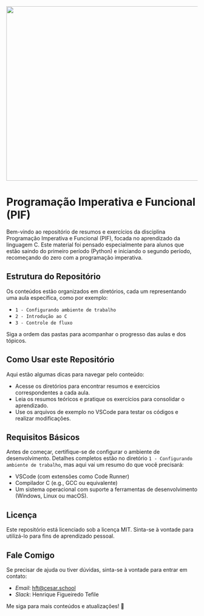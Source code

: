 <img src="https://github.com/user-attachments/assets/b9ddfead-1665-4e75-9f8a-525a015d1daf" width="960" height="460">

# Programação Imperativa e Funcional (PIF)

Bem-vindo ao repositório de resumos e exercícios da disciplina Programação Imperativa e Funcional (PIF), focada no aprendizado da linguagem C. Este material foi pensado especialmente para alunos que estão saindo do primeiro período (Python) e iniciando o segundo período, recomeçando do zero com a programação imperativa.

## Estrutura do Repositório

Os conteúdos estão organizados em diretórios, cada um representando uma aula específica, como por exemplo:

- ```1 - Configurando ambiente de trabalho```
- ```2 - Introdução ao C```
- ```3 - Controle de fluxo```

Siga a ordem das pastas para acompanhar o progresso das aulas e dos tópicos.

## Como Usar este Repositório

Aqui estão algumas dicas para navegar pelo conteúdo:

- Acesse os diretórios para encontrar resumos e exercícios correspondentes a cada aula.
- Leia os resumos teóricos e pratique os exercícios para consolidar o aprendizado.
- Use os arquivos de exemplo no VSCode para testar os códigos e realizar modificações.

## Requisitos Básicos

Antes de começar, certifique-se de configurar o ambiente de desenvolvimento. Detalhes completos estão no diretório ```1 - Configurando ambiente de trabalho```, mas aqui vai um resumo do que você precisará:

- VSCode (com extensões como Code Runner)
- Compilador C (e.g., GCC ou equivalente)
- Um sistema operacional com suporte a ferramentas de desenvolvimento (Windows, Linux ou macOS).

## Licença

Este repositório está licenciado sob a licença MIT. Sinta-se à vontade para utilizá-lo para fins de aprendizado pessoal.

## Fale Comigo

Se precisar de ajuda ou tiver dúvidas, sinta-se à vontade para entrar em contato:

- *Email*: hft@cesar.school
- *Slack*: Henrique Figueiredo Tefile
  
Me siga para mais conteúdos e atualizações! 🚀

